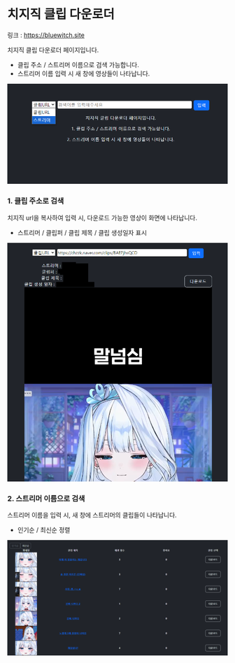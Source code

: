 # 치지직 클립 다운로더

링크 : https://bluewitch.site

치지직 클립 다운로더 페이지입니다.
- 클립 주소 / 스트리머 이름으로 검색 가능합니다.
- 스트리머 이름 입력 시 새 창에 영상들이 나타납니다.
<img src="src/main/readmeImg/mainPage.png">

### 1. 클립 주소로 검색
치지직 url을 복사하여 입력 시, 다운로드 가능한 영상이 화면에 나타납니다.
- 스트리머 / 클립퍼 / 클립 제목 / 클립 생성일자 표시
<img src="src/main/readmeImg/clipExample.png">

### 2. 스트리머 이름으로 검색
스트리머 이름을 입력 시, 새 창에 스트리머의 클립들이 나타납니다.
- 인기순 / 최신순 정렬
<img src="src/main/readmeImg/clipExample2.PNG">



